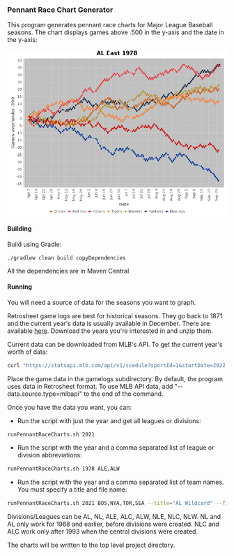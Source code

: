 ### Pennant Race Chart Generator
This program generates pennant race charts for Major League Baseball seasons.
The chart displays games above .500 in the y-axis and the date in the
y-axis:

![AL East 1978](images/al_east_1978.png)

#### Building
Build using Gradle:

```
./gradlew clean build copyDependencies
```

All the dependencies are in Maven Central

#### Running
You will need a source of data for the seasons you want to graph. 

Retrosheet game logs are best for historical seasons. They go back to 1871 and the current year's data is usually 
available in December. There are available 
[here](https://www.retrosheet.org/gamelogs/index.html).  Download
the years you're interested in and unzip them.

Current data can be downloaded from MLB's API. To get the current year's worth of data:
```bash
curl "https://statsapi.mlb.com/api/v1/scedule?sportId=1&startDate=2022-04-07&endDate=2022-10-05" > mlb-2022.json
```
                              
Place the game data in the gamelogs subdirectory. By default, the program uses data in Retrosheet format. To use
MLB API data, add "--data.source.type=mlbapi" to the end of the command.

Once you have the data you want, you can:
* Run the script with just the year and get all leagues or divisions:
```bash
runPennantRaceCharts.sh 2021
```
* Run the script with the year and a comma separated list of league or division abbreviations:
```bash
runPennantRaceCharts.sh 1978 ALE,ALW
```
* Run the script with the year and a comma separated list of team names. You must specify a title and file name:
```bash
runPennantRaceCharts.sh 2021 BOS,NYA,TOR,SEA --title="AL Wildcard" --file.name=al_wildcard_2021.png
```

Divisions/Leagues can be AL, NL, ALE, ALC, ALW, NLE, NLC, NLW.  NL and AL only work for 1968 and earlier, before divisions 
were created. NLC and ALC work only after 1993 when the central divisions were created.

The charts will be written to the top level project directory.
